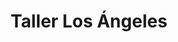 ---
title: "Taller Los Ángeles"
url: /parrita/taller-los-angeles/
shop: reparación de automóviles
---
